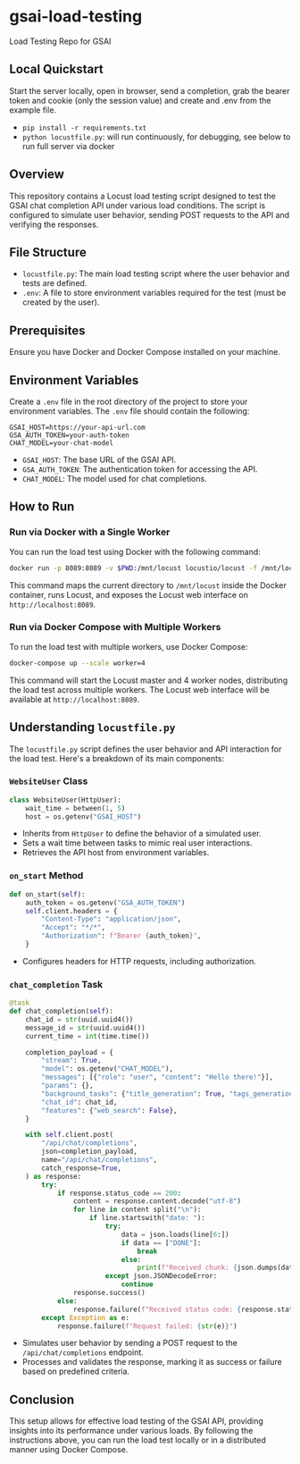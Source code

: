 # gsai-load-testing

Load Testing Repo for GSAI

## Local Quickstart

Start the server locally, open in browser, send a completion, grab the bearer token and cookie (only the session value) and create and .env from the example file.

- `pip install -r requirements.txt`
- `python locustfile.py`: will run continuously, for debugging, see below to run full server via docker

## Overview

This repository contains a Locust load testing script designed to test the GSAI chat completion API under various load conditions. The script is configured to simulate user behavior, sending POST requests to the API and verifying the responses.

## File Structure

- `locustfile.py`: The main load testing script where the user behavior and tests are defined.
- `.env`: A file to store environment variables required for the test (must be created by the user).

## Prerequisites

Ensure you have Docker and Docker Compose installed on your machine.

## Environment Variables

Create a `.env` file in the root directory of the project to store your environment variables. The `.env` file should contain the following:

```
GSAI_HOST=https://your-api-url.com
GSA_AUTH_TOKEN=your-auth-token
CHAT_MODEL=your-chat-model
```

- `GSAI_HOST`: The base URL of the GSAI API.
- `GSA_AUTH_TOKEN`: The authentication token for accessing the API.
- `CHAT_MODEL`: The model used for chat completions.

## How to Run

### Run via Docker with a Single Worker

You can run the load test using Docker with the following command:

```sh
docker run -p 8089:8089 -v $PWD:/mnt/locust locustio/locust -f /mnt/locust/locustfile.py
```

This command maps the current directory to `/mnt/locust` inside the Docker container, runs Locust, and exposes the Locust web interface on `http://localhost:8089`.

### Run via Docker Compose with Multiple Workers

To run the load test with multiple workers, use Docker Compose:

```sh
docker-compose up --scale worker=4
```

This command will start the Locust master and 4 worker nodes, distributing the load test across multiple workers. The Locust web interface will be available at `http://localhost:8089`.

## Understanding `locustfile.py`

The `locustfile.py` script defines the user behavior and API interaction for the load test. Here's a breakdown of its main components:

### `WebsiteUser` Class

```python
class WebsiteUser(HttpUser):
    wait_time = between(1, 5)
    host = os.getenv("GSAI_HOST")
```

- Inherits from `HttpUser` to define the behavior of a simulated user.
- Sets a wait time between tasks to mimic real user interactions.
- Retrieves the API host from environment variables.

### `on_start` Method

```python
def on_start(self):
    auth_token = os.getenv("GSA_AUTH_TOKEN")
    self.client.headers = {
        "Content-Type": "application/json",
        "Accept": "*/*",
        "Authorization": f"Bearer {auth_token}",
    }
```

- Configures headers for HTTP requests, including authorization.

### `chat_completion` Task

```python
@task
def chat_completion(self):
    chat_id = str(uuid.uuid4())
    message_id = str(uuid.uuid4())
    current_time = int(time.time())

    completion_payload = {
        "stream": True,
        "model": os.getenv("CHAT_MODEL"),
        "messages": [{"role": "user", "content": "Hello there!"}],
        "params": {},
        "background_tasks": {"title_generation": True, "tags_generation": True},
        "chat_id": chat_id,
        "features": {"web_search": False},
    }

    with self.client.post(
        "/api/chat/completions",
        json=completion_payload,
        name="/api/chat/completions",
        catch_response=True,
    ) as response:
        try:
            if response.status_code == 200:
                content = response.content.decode("utf-8")
                for line in content split("\n"):
                    if line.startswith("date: "):
                        try:
                            data = json.loads(line[6:])
                            if data == ["DONE"]:
                                break
                            else:
                                print(f"Received chunk: {json.dumps(data)}")
                        except json.JSONDecodeError:
                            continue
                response.success()
            else:
                response.failure(f"Received status code: {response.status_code}")
        except Exception as e:
            response.failure(f"Request failed: {str(e)}")
```

- Simulates user behavior by sending a POST request to the `/api/chat/completions` endpoint.
- Processes and validates the response, marking it as success or failure based on predefined criteria.

## Conclusion

This setup allows for effective load testing of the GSAI API, providing insights into its performance under various loads. By following the instructions above, you can run the load test locally or in a distributed manner using Docker Compose.
